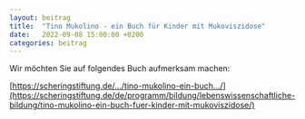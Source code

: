 ```yaml
---
layout: beitrag
title:  "Tino Mukolino - ein Buch für Kinder mit Mukoviszidose"
date:   2022-09-08 15:00:00 +0200
categories: beitrag
---
```


Wir möchten Sie auf folgendes Buch aufmerksam machen:

[https://scheringstiftung.de/.../tino-mukolino-ein-buch.../](https://scheringstiftung.de/de/programm/bildung/lebenswissenschaftliche-bildung/tino-mukolino-ein-buch-fuer-kinder-mit-mukoviszidose/)